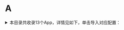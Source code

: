 # A
<details>
<summary>
本目录共收录13个App，详情见如下，单击导入对应配置：
</summary>

- [AcFun](https://quantumult.app/x/open-app/add-resource?remote-resource=%7B%22rewrite_remote%22%3A%20%5B%22https%3A%2F%2Fraw.githubusercontent.com%2Fzirawell%2FR-Store%2Fmain%2FRule%2FQuanX%2FAdblock%2FApp%2FA%2FAcFun%2Frewrite%2Facfun.conf%2C%20tag%3DAcFun%22%5D%7D)
- [安吉星](https://quantumult.app/x/open-app/add-resource?remote-resource=%7B%22rewrite_remote%22%3A%20%5B%22https%3A%2F%2Fraw.githubusercontent.com%2Fzirawell%2FR-Store%2Fmain%2FRule%2FQuanX%2FAdblock%2FApp%2FA%2F%E5%AE%89%E5%90%89%E6%98%9F%2Frewrite%2Fonstar.conf%2C%20tag%3D%E5%AE%89%E5%90%89%E6%98%9F%22%5D%7D)
- [安徽掌上10000](https://quantumult.app/x/open-app/add-resource?remote-resource=%7B%22rewrite_remote%22%3A%20%5B%22https%3A%2F%2Fraw.githubusercontent.com%2Fzirawell%2FR-Store%2Fmain%2FRule%2FQuanX%2FAdblock%2FApp%2FA%2F%E5%AE%89%E5%BE%BD%E6%8E%8C%E4%B8%8A10000%2Frewrite%2Fahzs10000.conf%2C%20tag%3D%E5%AE%89%E5%BE%BD%E6%8E%8C%E4%B8%8A10000%22%5D%7D)
- [澳覓](https://quantumult.app/x/open-app/add-resource?remote-resource=%7B%22rewrite_remote%22%3A%20%5B%22https%3A%2F%2Fraw.githubusercontent.com%2Fzirawell%2FR-Store%2Fmain%2FRule%2FQuanX%2FAdblock%2FApp%2FA%2F%E6%BE%B3%E8%A6%93%2Frewrite%2Faomiapp.conf%2C%20tag%3D%E6%BE%B3%E8%A6%93%22%5D%7D)
- [爱企查](https://quantumult.app/x/open-app/add-resource?remote-resource=%7B%22rewrite_remote%22%3A%20%5B%22https%3A%2F%2Fraw.githubusercontent.com%2Fzirawell%2FR-Store%2Fmain%2FRule%2FQuanX%2FAdblock%2FApp%2FA%2F%E7%88%B1%E4%BC%81%E6%9F%A5%2Frewrite%2Faiqicha.conf%2C%20tag%3D%E7%88%B1%E4%BC%81%E6%9F%A5%22%5D%7D)
- [爱南宁](https://quantumult.app/x/open-app/add-resource?remote-resource=%7B%22rewrite_remote%22%3A%20%5B%22https%3A%2F%2Fraw.githubusercontent.com%2Fzirawell%2FR-Store%2Fmain%2FRule%2FQuanX%2FAdblock%2FApp%2FA%2F%E7%88%B1%E5%8D%97%E5%AE%81%2Frewrite%2Fnnapp.conf%2C%20tag%3D%E7%88%B1%E5%8D%97%E5%AE%81%22%5D%7D)
- [爱回收](https://quantumult.app/x/open-app/add-resource?remote-resource=%7B%22rewrite_remote%22%3A%20%5B%22https%3A%2F%2Fraw.githubusercontent.com%2Fzirawell%2FR-Store%2Fmain%2FRule%2FQuanX%2FAdblock%2FApp%2FA%2F%E7%88%B1%E5%9B%9E%E6%94%B6%2Frewrite%2Faihuishou.conf%2C%20tag%3D%E7%88%B1%E5%9B%9E%E6%94%B6%22%5D%7D)
- [爱奇艺](https://quantumult.app/x/open-app/add-resource?remote-resource=%7B%22filter_remote%22%3A%20%5B%22https%3A%2F%2Fraw.githubusercontent.com%2Fzirawell%2FR-Store%2Fmain%2FRule%2FQuanX%2FAdblock%2FApp%2FA%2F%E7%88%B1%E5%A5%87%E8%89%BA%2Ffilter%2Fiqiyi.list%2C%20tag%3D%E7%88%B1%E5%A5%87%E8%89%BA%22%5D%2C%22rewrite_remote%22%3A%20%5B%22https%3A%2F%2Fraw.githubusercontent.com%2Fzirawell%2FR-Store%2Fmain%2FRule%2FQuanX%2FAdblock%2FApp%2FA%2F%E7%88%B1%E5%A5%87%E8%89%BA%2Frewrite%2Fiqiyi.conf%2C%20tag%3D%E7%88%B1%E5%A5%87%E8%89%BA%22%5D%7D)
- [爱思助手](https://quantumult.app/x/open-app/add-resource?remote-resource=%7B%22rewrite_remote%22%3A%20%5B%22https%3A%2F%2Fraw.githubusercontent.com%2Fzirawell%2FR-Store%2Fmain%2FRule%2FQuanX%2FAdblock%2FApp%2FA%2F%E7%88%B1%E6%80%9D%E5%8A%A9%E6%89%8B%2Frewrite%2Fi4.conf%2C%20tag%3D%E7%88%B1%E6%80%9D%E5%8A%A9%E6%89%8B%22%5D%7D)
- [爱桐乡](https://quantumult.app/x/open-app/add-resource?remote-resource=%7B%22rewrite_remote%22%3A%20%5B%22https%3A%2F%2Fraw.githubusercontent.com%2Fzirawell%2FR-Store%2Fmain%2FRule%2FQuanX%2FAdblock%2FApp%2FA%2F%E7%88%B1%E6%A1%90%E4%B9%A1%2Frewrite%2Ftxcmapp.conf%2C%20tag%3D%E7%88%B1%E6%A1%90%E4%B9%A1%22%5D%7D)
- [爱美剧](https://quantumult.app/x/open-app/add-resource?remote-resource=%7B%22rewrite_remote%22%3A%20%5B%22https%3A%2F%2Fraw.githubusercontent.com%2Fzirawell%2FR-Store%2Fmain%2FRule%2FQuanX%2FAdblock%2FApp%2FA%2F%E7%88%B1%E7%BE%8E%E5%89%A7%2Frewrite%2Fbjxkhc.conf%2C%20tag%3D%E7%88%B1%E7%BE%8E%E5%89%A7%22%5D%7D)
- [爱范儿](https://quantumult.app/x/open-app/add-resource?remote-resource=%7B%22rewrite_remote%22%3A%20%5B%22https%3A%2F%2Fraw.githubusercontent.com%2Fzirawell%2FR-Store%2Fmain%2FRule%2FQuanX%2FAdblock%2FApp%2FA%2F%E7%88%B1%E8%8C%83%E5%84%BF%2Frewrite%2Fifanr.conf%2C%20tag%3D%E7%88%B1%E8%8C%83%E5%84%BF%22%5D%7D)
- [阿里云盘](https://quantumult.app/x/open-app/add-resource?remote-resource=%7B%22rewrite_remote%22%3A%20%5B%22https%3A%2F%2Fraw.githubusercontent.com%2Fzirawell%2FR-Store%2Fmain%2FRule%2FQuanX%2FAdblock%2FApp%2FA%2F%E9%98%BF%E9%87%8C%E4%BA%91%E7%9B%98%2Frewrite%2Fadrive.conf%2C%20tag%3D%E9%98%BF%E9%87%8C%E4%BA%91%E7%9B%98%22%5D%7D)

</details>